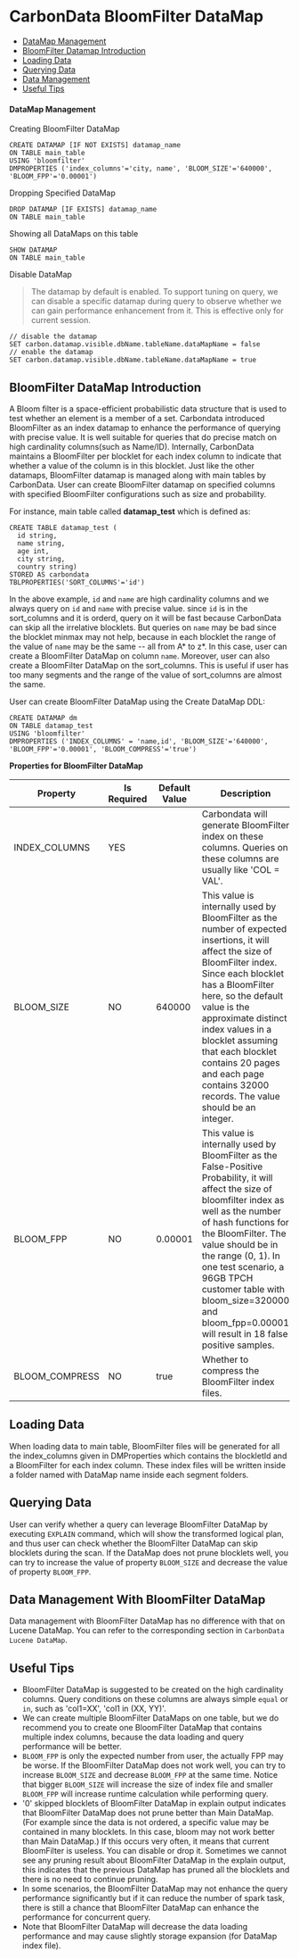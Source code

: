 <!--
    Licensed to the Apache Software Foundation (ASF) under one or more 
    contributor license agreements.  See the NOTICE file distributed with
    this work for additional information regarding copyright ownership. 
    The ASF licenses this file to you under the Apache License, Version 2.0
    (the "License"); you may not use this file except in compliance with 
    the License.  You may obtain a copy of the License at

      http://www.apache.org/licenses/LICENSE-2.0

    Unless required by applicable law or agreed to in writing, software 
    distributed under the License is distributed on an "AS IS" BASIS, 
    WITHOUT WARRANTIES OR CONDITIONS OF ANY KIND, either express or implied.
    See the License for the specific language governing permissions and 
    limitations under the License.
-->

# CarbonData BloomFilter DataMap

* [DataMap Management](#datamap-management)
* [BloomFilter Datamap Introduction](#bloomfilter-datamap-introduction)
* [Loading Data](#loading-data)
* [Querying Data](#querying-data)
* [Data Management](#data-management-with-bloomfilter-datamap)
* [Useful Tips](#useful-tips)

#### DataMap Management
Creating BloomFilter DataMap
  ```
  CREATE DATAMAP [IF NOT EXISTS] datamap_name
  ON TABLE main_table
  USING 'bloomfilter'
  DMPROPERTIES ('index_columns'='city, name', 'BLOOM_SIZE'='640000', 'BLOOM_FPP'='0.00001')
  ```

Dropping Specified DataMap
  ```
  DROP DATAMAP [IF EXISTS] datamap_name
  ON TABLE main_table
  ```

Showing all DataMaps on this table
  ```
  SHOW DATAMAP
  ON TABLE main_table
  ```

Disable DataMap
> The datamap by default is enabled. To support tuning on query, we can disable a specific datamap during query to observe whether we can gain performance enhancement from it. This is effective only for current session.

  ```
  // disable the datamap
  SET carbon.datamap.visible.dbName.tableName.dataMapName = false
  // enable the datamap
  SET carbon.datamap.visible.dbName.tableName.dataMapName = true
  ```


## BloomFilter DataMap Introduction
A Bloom filter is a space-efficient probabilistic data structure that is used to test whether an element is a member of a set.
Carbondata introduced BloomFilter as an index datamap to enhance the performance of querying with precise value.
It is well suitable for queries that do precise match on high cardinality columns(such as Name/ID).
Internally, CarbonData maintains a BloomFilter per blocklet for each index column to indicate that whether a value of the column is in this blocklet.
Just like the other datamaps, BloomFilter datamap is managed along with main tables by CarbonData.
User can create BloomFilter datamap on specified columns with specified BloomFilter configurations such as size and probability.

For instance, main table called **datamap_test** which is defined as:

  ```
  CREATE TABLE datamap_test (
    id string,
    name string,
    age int,
    city string,
    country string)
  STORED AS carbondata
  TBLPROPERTIES('SORT_COLUMNS'='id')
  ```

In the above example, `id` and `name` are high cardinality columns
and we always query on `id` and `name` with precise value.
since `id` is in the sort_columns and it is orderd,
query on it will be fast because CarbonData can skip all the irrelative blocklets.
But queries on `name` may be bad since the blocklet minmax may not help,
because in each blocklet the range of the value of `name` may be the same -- all from A* to z*.
In this case, user can create a BloomFilter DataMap on column `name`.
Moreover, user can also create a BloomFilter DataMap on the sort_columns.
This is useful if user has too many segments and the range of the value of sort_columns are almost the same.

User can create BloomFilter DataMap using the Create DataMap DDL:

  ```
  CREATE DATAMAP dm
  ON TABLE datamap_test
  USING 'bloomfilter'
  DMPROPERTIES ('INDEX_COLUMNS' = 'name,id', 'BLOOM_SIZE'='640000', 'BLOOM_FPP'='0.00001', 'BLOOM_COMPRESS'='true')
  ```

**Properties for BloomFilter DataMap**

| Property | Is Required | Default Value | Description |
|-------------|----------|--------|---------|
| INDEX_COLUMNS | YES |  | Carbondata will generate BloomFilter index on these columns. Queries on these columns are usually like 'COL = VAL'. |
| BLOOM_SIZE | NO | 640000 | This value is internally used by BloomFilter as the number of expected insertions, it will affect the size of BloomFilter index. Since each blocklet has a BloomFilter here, so the default value is the approximate distinct index values in a blocklet assuming that each blocklet contains 20 pages and each page contains 32000 records. The value should be an integer. |
| BLOOM_FPP | NO | 0.00001 | This value is internally used by BloomFilter as the False-Positive Probability, it will affect the size of bloomfilter index as well as the number of hash functions for the BloomFilter. The value should be in the range (0, 1). In one test scenario, a 96GB TPCH customer table with bloom_size=320000 and bloom_fpp=0.00001 will result in 18 false positive samples. |
| BLOOM_COMPRESS | NO | true | Whether to compress the BloomFilter index files. |


## Loading Data
When loading data to main table, BloomFilter files will be generated for all the
index_columns given in DMProperties which contains the blockletId and a BloomFilter for each index column.
These index files will be written inside a folder named with DataMap name
inside each segment folders.


## Querying Data

User can verify whether a query can leverage BloomFilter DataMap by executing `EXPLAIN` command,
which will show the transformed logical plan, and thus user can check whether the BloomFilter DataMap can skip blocklets during the scan.
If the DataMap does not prune blocklets well, you can try to increase the value of property `BLOOM_SIZE` and decrease the value of property `BLOOM_FPP`.

## Data Management With BloomFilter DataMap
Data management with BloomFilter DataMap has no difference with that on Lucene DataMap.
You can refer to the corresponding section in `CarbonData Lucene DataMap`.

## Useful Tips
+ BloomFilter DataMap is suggested to be created on the high cardinality columns.
 Query conditions on these columns are always simple `equal` or `in`,
 such as 'col1=XX', 'col1 in (XX, YY)'.
+ We can create multiple BloomFilter DataMaps on one table,
 but we do recommend you to create one BloomFilter DataMap that contains multiple index columns,
 because the data loading and query performance will be better.
+ `BLOOM_FPP` is only the expected number from user, the actually FPP may be worse.
 If the BloomFilter DataMap does not work well,
 you can try to increase `BLOOM_SIZE` and decrease `BLOOM_FPP` at the same time.
 Notice that bigger `BLOOM_SIZE` will increase the size of index file
 and smaller `BLOOM_FPP` will increase runtime calculation while performing query.
+ '0' skipped blocklets of BloomFilter DataMap in explain output indicates that
 BloomFilter DataMap does not prune better than Main DataMap.
 (For example since the data is not ordered, a specific value may be contained in many blocklets. In this case, bloom may not work better than Main DataMap.)
 If this occurs very often, it means that current BloomFilter is useless. You can disable or drop it.
 Sometimes we cannot see any pruning result about BloomFilter DataMap in the explain output,
 this indicates that the previous DataMap has pruned all the blocklets and there is no need to continue pruning.
+ In some scenarios, the BloomFilter DataMap may not enhance the query performance significantly
 but if it can reduce the number of spark task,
 there is still a chance that BloomFilter DataMap can enhance the performance for concurrent query.
+ Note that BloomFilter DataMap will decrease the data loading performance and may cause slightly storage expansion (for DataMap index file).


